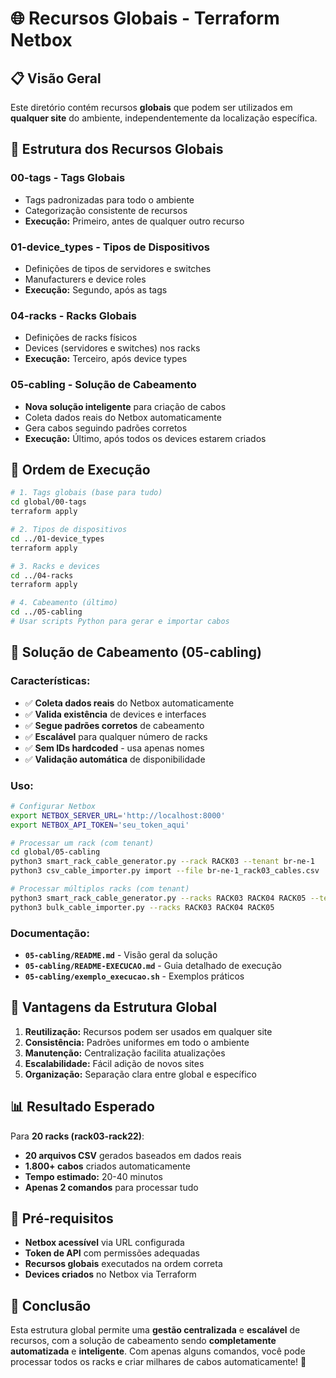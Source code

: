 # 🌐 Recursos Globais - Terraform Netbox

## 📋 **Visão Geral**

Este diretório contém recursos **globais** que podem ser utilizados em **qualquer site** do ambiente, independentemente da localização específica.

## 📁 **Estrutura dos Recursos Globais**

### **00-tags** - Tags Globais
- Tags padronizadas para todo o ambiente
- Categorização consistente de recursos
- **Execução:** Primeiro, antes de qualquer outro recurso

### **01-device_types** - Tipos de Dispositivos
- Definições de tipos de servidores e switches
- Manufacturers e device roles
- **Execução:** Segundo, após as tags

### **04-racks** - Racks Globais
- Definições de racks físicos
- Devices (servidores e switches) nos racks
- **Execução:** Terceiro, após device types

### **05-cabling** - Solução de Cabeamento
- **Nova solução inteligente** para criação de cabos
- Coleta dados reais do Netbox automaticamente
- Gera cabos seguindo padrões corretos
- **Execução:** Último, após todos os devices estarem criados

## 🔄 **Ordem de Execução**

```bash
# 1. Tags globais (base para tudo)
cd global/00-tags
terraform apply

# 2. Tipos de dispositivos
cd ../01-device_types
terraform apply

# 3. Racks e devices
cd ../04-racks
terraform apply

# 4. Cabeamento (último)
cd ../05-cabling
# Usar scripts Python para gerar e importar cabos
```

## 🚀 **Solução de Cabeamento (05-cabling)**

### **Características:**
- ✅ **Coleta dados reais** do Netbox automaticamente
- ✅ **Valida existência** de devices e interfaces
- ✅ **Segue padrões corretos** de cabeamento
- ✅ **Escalável** para qualquer número de racks
- ✅ **Sem IDs hardcoded** - usa apenas nomes
- ✅ **Validação automática** de disponibilidade

### **Uso:**
```bash
# Configurar Netbox
export NETBOX_SERVER_URL='http://localhost:8000'
export NETBOX_API_TOKEN='seu_token_aqui'

# Processar um rack (com tenant)
cd global/05-cabling
python3 smart_rack_cable_generator.py --rack RACK03 --tenant br-ne-1
python3 csv_cable_importer.py import --file br-ne-1_rack03_cables.csv

# Processar múltiplos racks (com tenant)
python3 smart_rack_cable_generator.py --racks RACK03 RACK04 RACK05 --tenant br-ne-1
python3 bulk_cable_importer.py --racks RACK03 RACK04 RACK05
```

### **Documentação:**
- **`05-cabling/README.md`** - Visão geral da solução
- **`05-cabling/README-EXECUCAO.md`** - Guia detalhado de execução
- **`05-cabling/exemplo_execucao.sh`** - Exemplos práticos

## 🎯 **Vantagens da Estrutura Global**

1. **Reutilização:** Recursos podem ser usados em qualquer site
2. **Consistência:** Padrões uniformes em todo o ambiente
3. **Manutenção:** Centralização facilita atualizações
4. **Escalabilidade:** Fácil adição de novos sites
5. **Organização:** Separação clara entre global e específico

## 📊 **Resultado Esperado**

Para **20 racks (rack03-rack22)**:
- **20 arquivos CSV** gerados baseados em dados reais
- **1.800+ cabos** criados automaticamente
- **Tempo estimado:** 20-40 minutos
- **Apenas 2 comandos** para processar tudo

## 🔧 **Pré-requisitos**

- **Netbox acessível** via URL configurada
- **Token de API** com permissões adequadas
- **Recursos globais** executados na ordem correta
- **Devices criados** no Netbox via Terraform

## 🎉 **Conclusão**

Esta estrutura global permite uma **gestão centralizada** e **escalável** de recursos, com a solução de cabeamento sendo **completamente automatizada** e **inteligente**. Com apenas alguns comandos, você pode processar todos os racks e criar milhares de cabos automaticamente! 🚀
